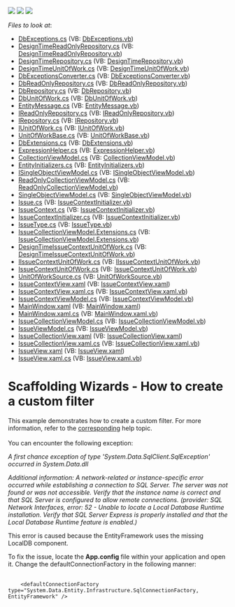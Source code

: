 <!-- default badges list -->
![](https://img.shields.io/endpoint?url=https://codecentral.devexpress.com/api/v1/VersionRange/128659284/14.1.7%2B)
[![](https://img.shields.io/badge/Open_in_DevExpress_Support_Center-FF7200?style=flat-square&logo=DevExpress&logoColor=white)](https://supportcenter.devexpress.com/ticket/details/T111346)
[![](https://img.shields.io/badge/📖_How_to_use_DevExpress_Examples-e9f6fc?style=flat-square)](https://docs.devexpress.com/GeneralInformation/403183)
<!-- default badges end -->
<!-- default file list -->
*Files to look at*:

* [DbExceptions.cs](./CS/Common/DataModel/DbExceptions.cs) (VB: [DbExceptions.vb](./VB/Common/DataModel/DbExceptions.vb))
* [DesignTimeReadOnlyRepository.cs](./CS/Common/DataModel/DesignTimeReadOnlyRepository.cs) (VB: [DesignTimeReadOnlyRepository.vb](./VB/Common/DataModel/DesignTimeReadOnlyRepository.vb))
* [DesignTimeRepository.cs](./CS/Common/DataModel/DesignTimeRepository.cs) (VB: [DesignTimeRepository.vb](./VB/Common/DataModel/DesignTimeRepository.vb))
* [DesignTimeUnitOfWork.cs](./CS/Common/DataModel/DesignTimeUnitOfWork.cs) (VB: [DesignTimeUnitOfWork.vb](./VB/Common/DataModel/DesignTimeUnitOfWork.vb))
* [DbExceptionsConverter.cs](./CS/Common/DataModel/EntityFramework/DbExceptionsConverter.cs) (VB: [DbExceptionsConverter.vb](./VB/Common/DataModel/EntityFramework/DbExceptionsConverter.vb))
* [DbReadOnlyRepository.cs](./CS/Common/DataModel/EntityFramework/DbReadOnlyRepository.cs) (VB: [DbReadOnlyRepository.vb](./VB/Common/DataModel/EntityFramework/DbReadOnlyRepository.vb))
* [DbRepository.cs](./CS/Common/DataModel/EntityFramework/DbRepository.cs) (VB: [DbRepository.vb](./VB/Common/DataModel/EntityFramework/DbRepository.vb))
* [DbUnitOfWork.cs](./CS/Common/DataModel/EntityFramework/DbUnitOfWork.cs) (VB: [DbUnitOfWork.vb](./VB/Common/DataModel/EntityFramework/DbUnitOfWork.vb))
* [EntityMessage.cs](./CS/Common/DataModel/EntityMessage.cs) (VB: [EntityMessage.vb](./VB/Common/DataModel/EntityMessage.vb))
* [IReadOnlyRepository.cs](./CS/Common/DataModel/IReadOnlyRepository.cs) (VB: [IReadOnlyRepository.vb](./VB/Common/DataModel/IReadOnlyRepository.vb))
* [IRepository.cs](./CS/Common/DataModel/IRepository.cs) (VB: [IRepository.vb](./VB/Common/DataModel/IRepository.vb))
* [IUnitOfWork.cs](./CS/Common/DataModel/IUnitOfWork.cs) (VB: [IUnitOfWork.vb](./VB/Common/DataModel/IUnitOfWork.vb))
* [UnitOfWorkBase.cs](./CS/Common/DataModel/UnitOfWorkBase.cs) (VB: [UnitOfWorkBase.vb](./VB/Common/DataModel/UnitOfWorkBase.vb))
* [DbExtensions.cs](./CS/Common/Utils/DbExtensions.cs) (VB: [DbExtensions.vb](./VB/Common/Utils/DbExtensions.vb))
* [ExpressionHelper.cs](./CS/Common/Utils/ExpressionHelper.cs) (VB: [ExpressionHelper.vb](./VB/Common/Utils/ExpressionHelper.vb))
* [CollectionViewModel.cs](./CS/Common/ViewModel/CollectionViewModel.cs) (VB: [CollectionViewModel.vb](./VB/Common/ViewModel/CollectionViewModel.vb))
* [EntityInitializers.cs](./CS/Common/ViewModel/EntityInitializers.cs) (VB: [EntityInitializers.vb](./VB/Common/ViewModel/EntityInitializers.vb))
* [ISingleObjectViewModel.cs](./CS/Common/ViewModel/ISingleObjectViewModel.cs) (VB: [ISingleObjectViewModel.vb](./VB/Common/ViewModel/ISingleObjectViewModel.vb))
* [ReadOnlyCollectionViewModel.cs](./CS/Common/ViewModel/ReadOnlyCollectionViewModel.cs) (VB: [ReadOnlyCollectionViewModel.vb](./VB/Common/ViewModel/ReadOnlyCollectionViewModel.vb))
* [SingleObjectViewModel.cs](./CS/Common/ViewModel/SingleObjectViewModel.cs) (VB: [SingleObjectViewModel.vb](./VB/Common/ViewModel/SingleObjectViewModel.vb))
* [Issue.cs](./CS/Data/Issue.cs) (VB: [IssueContextInitializer.vb](./VB/Data/IssueContextInitializer.vb))
* [IssueContext.cs](./CS/Data/IssueContext.cs) (VB: [IssueContextInitializer.vb](./VB/Data/IssueContextInitializer.vb))
* [IssueContextInitializer.cs](./CS/Data/IssueContextInitializer.cs) (VB: [IssueContextInitializer.vb](./VB/Data/IssueContextInitializer.vb))
* [IssueType.cs](./CS/Data/IssueType.cs) (VB: [IssueType.vb](./VB/Data/IssueType.vb))
* [IssueCollectionViewModel.Extensions.cs](./CS/IssueCollectionViewModel.Extensions.cs) (VB: [IssueCollectionViewModel.Extensions.vb](./VB/IssueCollectionViewModel.Extensions.vb))
* [DesignTimeIssueContextUnitOfWork.cs](./CS/IssueContextDataModel/DesignTimeIssueContextUnitOfWork.cs) (VB: [DesignTimeIssueContextUnitOfWork.vb](./VB/IssueContextDataModel/DesignTimeIssueContextUnitOfWork.vb))
* [IIssueContextUnitOfWork.cs](./CS/IssueContextDataModel/IIssueContextUnitOfWork.cs) (VB: [IIssueContextUnitOfWork.vb](./VB/IssueContextDataModel/IIssueContextUnitOfWork.vb))
* [IssueContextUnitOfWork.cs](./CS/IssueContextDataModel/IssueContextUnitOfWork.cs) (VB: [IssueContextUnitOfWork.vb](./VB/IssueContextDataModel/IssueContextUnitOfWork.vb))
* [UnitOfWorkSource.cs](./CS/IssueContextDataModel/UnitOfWorkSource.cs) (VB: [UnitOfWorkSource.vb](./VB/IssueContextDataModel/UnitOfWorkSource.vb))
* [IssueContextView.xaml](./CS/IssueContextView.xaml) (VB: [IssueContextView.xaml](./VB/IssueContextView.xaml))
* [IssueContextView.xaml.cs](./CS/IssueContextView.xaml.cs) (VB: [IssueContextView.xaml.vb](./VB/IssueContextView.xaml.vb))
* [IssueContextViewModel.cs](./CS/IssueContextViewModel.cs) (VB: [IssueContextViewModel.vb](./VB/IssueContextViewModel.vb))
* [MainWindow.xaml](./CS/MainWindow.xaml) (VB: [MainWindow.xaml](./VB/MainWindow.xaml))
* [MainWindow.xaml.cs](./CS/MainWindow.xaml.cs) (VB: [MainWindow.xaml.vb](./VB/MainWindow.xaml.vb))
* [IssueCollectionViewModel.cs](./CS/ViewModels/IssueCollectionViewModel.cs) (VB: [IssueCollectionViewModel.vb](./VB/ViewModels/IssueCollectionViewModel.vb))
* [IssueViewModel.cs](./CS/ViewModels/IssueViewModel.cs) (VB: [IssueViewModel.vb](./VB/ViewModels/IssueViewModel.vb))
* [IssueCollectionView.xaml](./CS/Views/IssueCollectionView.xaml) (VB: [IssueCollectionView.xaml](./VB/Views/IssueCollectionView.xaml))
* [IssueCollectionView.xaml.cs](./CS/Views/IssueCollectionView.xaml.cs) (VB: [IssueCollectionView.xaml.vb](./VB/Views/IssueCollectionView.xaml.vb))
* [IssueView.xaml](./CS/Views/IssueView.xaml) (VB: [IssueView.xaml](./VB/Views/IssueView.xaml))
* [IssueView.xaml.cs](./CS/Views/IssueView.xaml.cs) (VB: [IssueView.xaml.vb](./VB/Views/IssueView.xaml.vb))
<!-- default file list end -->
# Scaffolding Wizards - How to create a custom filter


<p>This example demonstrates how to create a custom filter. For more information, refer to the <a href="https://documentation.devexpress.com/#WPF/CustomDocument17152">corresponding</a> help topic.<br /><br />You can encounter the following exception:</p>
<p><em>A first chance exception of type 'System.Data.SqlClient.SqlException' occurred in System.Data.dll</em></p>
<p><em>Additional information: A network-related or instance-specific error occurred while establishing a connection to SQL Server. The server was not found or was not accessible. Verify that the instance name is correct and that SQL Server is configured to allow remote connections. (provider: SQL Network Interfaces, error: 52 - Unable to locate a Local Database Runtime installation. Verify that SQL Server Express is properly installed and that the Local Database Runtime feature is enabled.)</em></p>
<p>This error is caused because the EntityFramework uses the missing LocalDB component.</p>
<p>To fix the issue, locate the <strong>App.config</strong> file within your application and open it. Change the defaultConnectionFactory in the following manner:<br /><br /></p>


```xaml
    <defaultConnectionFactory type="System.Data.Entity.Infrastructure.SqlConnectionFactory, EntityFramework" /> 

```



<br/>


